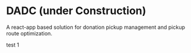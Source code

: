 # DADC (under Construction)
A react-app based solution for donation pickup management and pickup route optimization.

test 1
